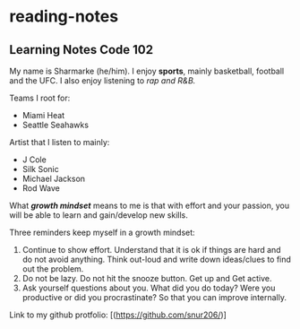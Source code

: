 # reading-notes

## Learning Notes Code 102

My name is Sharmarke (he/him). I enjoy **sports**, mainly basketball, football and the UFC. I also enjoy listening to *rap and R&B.*

Teams I root for:

- Miami Heat
- Seattle Seahawks

Artist that I listen to mainly:
- J Cole
- Silk Sonic
- Michael Jackson
- Rod Wave

What ***growth mindset*** means to me is that with effort and your passion, you will be able to learn and gain/develop new skills. 

Three reminders keep myself in a growth mindset:

1. Continue to show effort. Understand that it is ok if things are hard and do not avoid anything. Think out-loud and write down ideas/clues to find out the problem.
2. Do not be lazy. Do not hit the snooze button. Get up and Get active. 
3. Ask yourself questions about you. What did you do today? Were you productive or did you procrastinate? So that you can improve internally.

Link to my github protfolio: [(https://github.com/snur206/)]
